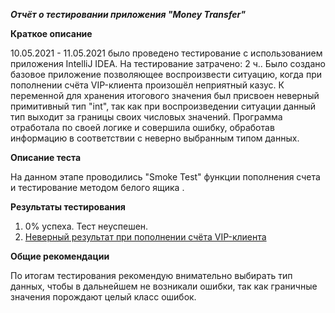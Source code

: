 ***Отчёт о тестировании приложения "Money Transfer"***

**Краткое описание**

10.05.2021 - 11.05.2021 было проведено  тестирование с использованием приложения IntelliJ IDEA.
На тестирование затрачено: 2 ч.. Было создано базовое приложение позволяющее воспроизвести ситуацию, когда при пополнении счёта VIP-клиента произошёл неприятный казус.
К переменной для хранения итогового значения был присвоен неверный примитивный тип "int", так как при воспроизведении ситуации данный тип выходит за границы своих числовых значений.
Программа отработала по своей логике и совершила ошибку, обработав информацию в соответствии с неверно выбранным типом данных.

**Описание теста**

На данном этапе проводились "Smoke Test" функции пополнения счета и тестирование методом белого ящика .

**Результаты тестирования**
1. 0% успеха. Тест неуспешен.
2. [Неверный результат при пополнении счёта VIP-клиента ](https://github.com/AlexandroHubZaytsev/TransferMoney-Java1/issues/1)

**Общие рекомендации**

По итогам тестирования рекомендую внимательно выбирать тип данных, чтобы в дальнейшем не возникали ошибки, так как граничные значения порождают целый класс ошибок.
